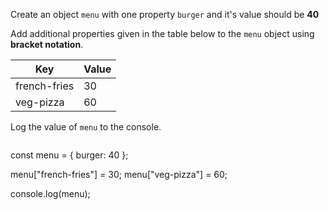 Create an object `menu`
with one property `burger`
and it's value should
be **40**

Add additional properties
given in the table below
to the `menu` object using
**bracket notation**.

| Key           | Value      |
| ------------- | ---------- |
| french-fries  | 30         |
| veg-pizza     | 60         |

Log the value of `menu` to
the console.

<codeblock language="javascript" type="exercise" testMode="fixedInput">
<code>
</code>
<solution>
const menu = {
  burger: 40
};

menu["french-fries"] = 30;
menu["veg-pizza"] = 60;

console.log(menu);
</solution>
</codeblock>
